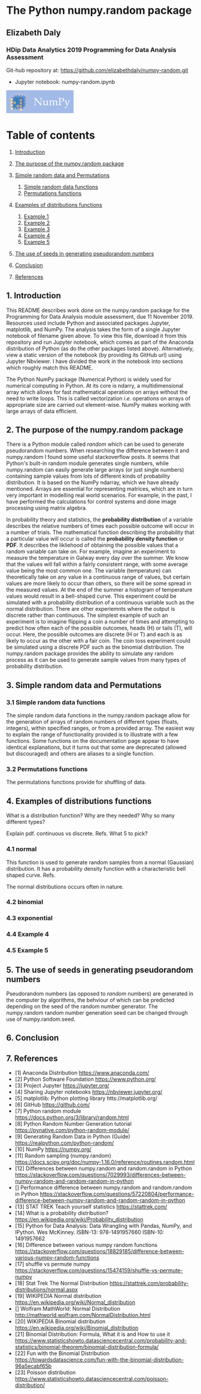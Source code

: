 # The Python numpy.random package
## Elizabeth Daly

### HDip Data Analytics 2019 Programming for Data Analysis Assessment

Git-hub repository at:
https://github.com/elizabethdaly/numpy-random.git

- Jupyter notebook: numpy-random.ipynb

![NumPy](images/numpy_logo.png)

# Table of contents
1. [Introduction](#introduction)

2. [The purpose of the numpy.random package](#section1)

3. [Simple random data and Permutations](section2)
    1. [Simple random data functions](#sec2SRD)
    2. [Permutations functions](#sec2PER)
    
4. [Examples of distributions functions](#section3)
    1. [Example 1](#Eg1_sec3)
    2. [Example 2](#Eg2_sec3)
    3. [Example 3](#Eg3_sec3)
    4. [Example 4](#Eg4_sec3)
    5. [Example 5](#Eg5_sec3)
    
5. [The use of seeds in generating pseudorandom numbers](#section4)
    
6. [Conclusion](#conclusion)

7. [References](#references)

## 1. Introduction <a name="introduction"></a>
This README describes work done on the numpy.random package for the Programming for Data Analysis module assessment, due 11 November 2019. Resources used include Python and associated packages Jupyter, matplotlib, and NumPy. The analysis takes the form of a single Jupyter notebook of filename given above. To view this file, download it from this repository and run Jupyter notebook, which comes as part of the Anaconda distribution of Python (as do the other packages listed above). Alternatively, view a static version of the notebook (by providing its GitHub url) using Jupyter Nbviewer. I have divided the work in the notebook into sections which roughly match this README.

The Python NumPy package (Numerical Python) is widely used for numerical computing in Python. At its core is ndarry, a multidimensional array which allows for fast mathematical operations on arrays without the need to write loops. This is called vectorization *i.e.* operations on arrays of appropriate size are carried out element-wise. NumPy makes working with large arrays of data efficient. 

## 2. The purpose of the numpy.random package  <a name="section1"></a>
There is a Python module called *random* which can be used to generate pseudorandom numbers. When researching the difference between it and numpy.random I found some useful stackoverflow posts. It seems that Python's built-in random module generates single numbers, while numpy.random can easily generate large arrays  (or just single numbers) containing sample values from lots of different kinds of probability distribution. It is based on the NumPy ndarray, which we have already mentioned. Arrays are essential for representing matrices, which are in turn very important in modelling real world scenarios. For example, in the past, I have performed the calculations for control systems and done image processing using matrix algebra.  

In probability theory and statistics, the **probability distribution** of a variable describes the relative numbers of times each possible outcome will occur in a number of trials. The mathematical function describing the probability that a particular value will occur is called the **probability density function** or **PDF**. It describes the likliehood of obtaining the possible values that a random variable can take on. For example, imagine an experiment to measure the temperature in Galway every day over the summer. We know that the values will fall within a fairly consistent range, with some average value being the most common one. The variable (temperature) can theoretically take on any value in a continuous range of values, but certain values are more likely to occur than others, so there will be some spread in the measured values. At the end of the summer a histogram of temperature values would result in a bell-shaped curve. This experiment could be simulated with a probability distribution of a continuous variable such as the normal distribution. There are other experiemnts where the output is discrete rather than continuous. The simplest example of such an experiment is to imagine flipping a coin a number of times and attempting to predict how often each of the possible outcomes, heads (H) or tails (T), will occur. Here, the possible outcomes are discrete (H or T) and each is as likely to occur as the other with a fair coin. The coin toss experiment could be simulated using a discrete PDF such as the binomial distribution. The numpy.random package provides the ability to simulate any random process as it can be used to generate sample values from many types of probability distribution.

## 3. Simple random data and Permutations <a name="section2"></a>

### 3.1 Simple random data functions <a name="sec2SRD"></a>
The simple random data functions in the numpy.random package allow for the generation of arrays of random numbers of different types (floats, integers), within specified ranges, or from a provided array. The easiest way to explain the range of functionality provided is to illustrate with a few functions. Some functions on the documentation page appear to have identical explanations, but it turns out that some are deprecated (allowed but discouraged) and others are aliases to a single function.  

### 3.2 Permutations functions <a name="sec2PER"></a>
The permutations functions provide for shuffling of data. 

## 4. Examples of distributions functions <a name="section3"></a>
What is a distribution function? Why are they needed? Why so many different types?
<!--real world examples of each?-->
Explain pdf. continuous vs discrete. Refs. What 5 to pick? <!-- ones with easy to find and explain apps-->

### 4.1 normal <a name="#Eg1_sec3"></a>
This function is used to generate random samples from a normal (Gaussian) distribution. It has a probability density function with a characteristic bell shaped curve. Refs. 

The normal distributions occurs often in nature. 
### 4.2 binomial <a name="#Eg2_sec3"></a>
### 4.3 exponential <a name="#Eg3_sec3"></a>
### 4.4 Example 4 <a name="#Eg4_sec3"></a>
### 4.5 Example 5 <a name="#Eg5_sec3"></a>

## 5. The use of seeds in generating pseudorandom numbers <a name="section4"></a>
Pseudorandom numbers (as opposed to *random* numbers) are generated in the computer by algorithms, the behviour of which can be predicted depending on the seed of the random number generator. The numpy.random random number generation seed can be changed through use of numpy.random.seed.

## 6. Conclusion <a name="conclusion"></a>

## 7. References <a name="references"></a>

- [1]  Anaconda Distribution
https://www.anaconda.com/
- [2] Python Software Foundation
https://www.python.org/
- [3] Project Jupyter
https://jupyter.org/
- [4] Sharing Jupyter notebooks
https://nbviewer.jupyter.org/
- [5] matplotlib: Python plotting library
htts://matplotlib.org/
- [6] GitHub
https://github.com/
- [7] Python random module
https://docs.python.org/3/library/random.html
- [8] Python Random Number Generation tutorial
https://pynative.com/python-random-module/
- [9] Generating Random Data in Python (Guide)
https://realpython.com/python-random/
- [10] NumPy
https://numpy.org/
- [11] Random sampling (numpy.random)
https://docs.scipy.org/doc/numpy-1.16.0/reference/routines.random.html
- [12] Differences between numpy.random and random.random in Python
https://stackoverflow.com/questions/7029993/differences-between-numpy-random-and-random-random-in-python
- [] Performance difference between numpy.random and random.random in Python
https://stackoverflow.com/questions/57220804/performance-difference-between-numpy-random-and-random-random-in-python
- [13] STAT TREK Teach yourself statistics
https://stattrek.com/
- [14] What is a probability distribution? 
https://en.wikipedia.org/wiki/Probability_distribution
- [15] Python for Data Analysis: Data Wrangling with Pandas, NumPy, and IPython. 
Wes McKinney. ISBN-13: 978-1491957660 ISBN-10: 1491957662
- [16] Difference between various numpy random functions
https://stackoverflow.com/questions/18829185/difference-between-various-numpy-random-functions
- [17] shuffle vs permute numpy
https://stackoverflow.com/questions/15474159/shuffle-vs-permute-numpy
- [18] Stat Trek The Normal Distribution
https://stattrek.com/probability-distributions/normal.aspx
- [19] WIKIPEDIA Normal distribution
https://en.wikipedia.org/wiki/Normal_distribution
- [] Wolfram MathWorld: Normal Distribution
http://mathworld.wolfram.com/NormalDistribution.html
- [20] WIKIPEDIA Binomial distribution
https://en.wikipedia.org/wiki/Binomial_distribution
- [21] Binomial Distribution: Formula, What it is and How to use it
https://www.statisticshowto.datasciencecentral.com/probability-and-statistics/binomial-theorem/binomial-distribution-formula/
- [22] Fun with the Binomial Distribution
https://towardsdatascience.com/fun-with-the-binomial-distribution-96a5ecabf65b
- [23] Poisson distribution
https://www.statisticshowto.datasciencecentral.com/poisson-distribution/